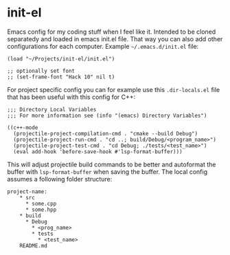 # init-el

Emacs config for my coding stuff when I feel like it. Intended to be cloned separatedy and loaded in emacs init.el file. That way you can also add other configurations for each computer. Example `~/.emacs.d/init.el` file:
```
(load "~/Projects/init-el/init.el")

;; optionally set font
;; (set-frame-font "Hack 10" nil t)

```

For project specific config you can for example use this `.dir-locals.el` file that has been useful with this config for C++:
```
;;; Directory Local Variables
;;; For more information see (info "(emacs) Directory Variables")

((c++-mode
  (projectile-project-compilation-cmd . "cmake --build Debug")
  (projectile-project-run-cmd . "cd ..; build/Debug/<program_name>")
  (projectile-project-test-cmd . "cd Debug; ./tests/<test_name>")
  (eval add-hook 'before-save-hook #'lsp-format-buffer)))

```
This will adjust projectile build commands to be better and autoformat the buffer with `lsp-format-buffer` when saving the buffer.
The local config assumes a following folder structure:
```
project-name:
    * src
      * some.cpp
      * some.hpp
    * build
      * Debug
        * <prog_name>
        * tests
          * <test_name>
    README.md
```

